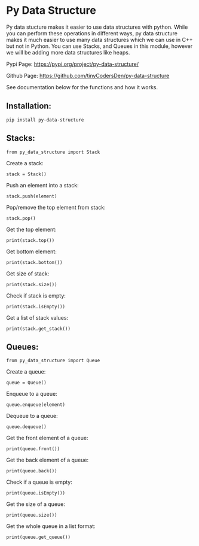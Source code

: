 # Py Data Structure
Py data stucture makes it easier to use data structures with python. While you can perform these operations in different ways, py data structure makes it much easier to use many data structures which we can use in C++ but not in Python. You can use Stacks, and Queues in this module, however we will be adding more data structures like heaps. <br>

Pypi Page: <https://pypi.org/project/py-data-structure/>

Github Page: <https://github.com/tinyCodersDen/py-data-structure>

See documentation below for the functions and how it works. 


## Installation:
`pip install py-data-structure`<br>

## Stacks:
`from py_data_structure import Stack`<br>

Create a stack:

`stack = Stack()`<br>

Push an element into a stack:

`stack.push(element)`

Pop/remove the top element from stack:

`stack.pop()`

Get the top element:

`print(stack.top())`

Get bottom element:

`print(stack.bottom())`

Get size of stack:

`print(stack.size())`

Check if stack is empty:

`print(stack.isEmpty())`

Get a list of stack values:

`print(stack.get_stack())`

## Queues:
`from py_data_structure import Queue`<br>

Create a queue:

`queue = Queue()`

Enqueue to a queue:

`queue.enqueue(element)`

Dequeue to a queue:

`queue.dequeue()`

Get the front element of a queue:

`print(queue.front())`

Get the back element of a queue:

`print(queue.back())`

Check if a queue is empty:

`print(queue.isEmpty())`

Get the size of a queue:

`print(queue.size())`

Get the whole queue in a list format:

`print(queue.get_queue())`
